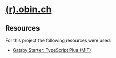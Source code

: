 # [(r).obin.ch](https://r.obin.ch)

## Resources

For this project the following resources were used:

- [Gatsby Starter: TypeScript Plus (MIT)](https://github.com/resir014/gatsby-starter-typescript-plus)
